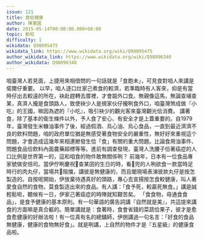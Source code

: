 ```yaml
---
issue: 121
title: 食佮健康
author: 陳憲國
date: 2015-05-14T00:00:00.000+08:00
topic: 新知
difficulty: 1
wikidata: Q98095475
wikidata_link: https://www.wikidata.org/wiki/Q98095475
author_wikidata_link: https://www.wikidata.org/wiki/Q98096340
author_wikidata: Q98096340
---
```

咱臺灣人若見面，上捷用來相借問的一句話就是「食飽未」，可見食對咱人來講是偌爾仔重要。
以早，咱人逐口灶家己煮食的較濟，若準臨時有人客來，抑是有當時仔出去較遠的所在，袂赴趕轉去厝裡，才會踮外口食。無親像這馬，無論查埔查某，真濟人攏是食頭路人，致使袂少人是規家伙仔攏咧食外口，咱臺灣煞成做『小吃』的王國，嘛因為遮的『小吃』，吸引袂少的觀光客來臺灣觀光佮消費。
講著食，除了基本的衛生條件以外，予人食了安心、有安全才是上蓋重要的。自1979年，臺灣發生米糠油事件了後，經過假酒、烏心油、烏心食品，一直到最近濟濟不良的飲料問題，咱的政府單位猶是無感受著食物安全的嚴重性，無好好來重視這个問題，才會造成這幾年來相連紲發生佮「食」有關的重大問題。比論食用油事件、問題食品佮飲料內面農藥超標等等。進前有調查發現，臺灣人洗腰子佮著癌症的人口比例是世界第一的，這和咱食的物件敢無關係咧？
前幾年，日本有一位食品專家號做安倍司。當伊佇咧慶祝𪜶查某囝的生日的時，看𪜶兜的人咧欲食一款當時足時行的肉丸仔，當場共𪜶阻擋，講彼是無健康的，而且閣現場表演彼款丸仔是按怎製造的。自按呢開始，伊放棄待遇真好的頭路，專心去宣揚按怎食較健康，叫人著愛食自然的食物，莫食製造出來的食品。有人講：「食予死，較贏死無食。」講是誠輕鬆啦，聽候有一日，伊家己著癌症的時陣就知艱苦矣。
「食食物，毋通食食品」，是食予健康的基本原則。有一句華語的廣告詞講『自然就是美』，共這提來講食的方面嘛是真合軀的。簡單講就是：食著時，食會省錢的菜蔬佮果子，彼才是愈食愈健康的好辦法啦！有一位真有名的總舖師，伊捌講過一句名言：「好食的食品無健康，健康的食物無好食」。就是咧講，上自然的物件才是『五星級』的健康食品啦。